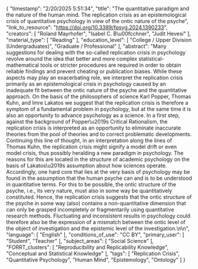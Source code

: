 {
    "timestamp": "2/20/2025 5:51:34",
    "title": "The quantitative paradigm and the nature of the human mind. The replication crisis as an epistemological crisis of quantitative psychology in view of the ontic nature of the psyche",
    "link_to_resource": "https://doi.org/10.3389/fpsyg.2024.1390233",
    "creators": [
        "Roland Mayrhofer",
        "Isabel C. B\u00fcchner",
        "Judit Hevesi"
    ],
    "material_type": [
        "Reading"
    ],
    "education_level": [
        "College / Upper Division (Undergraduates)",
        "Graduate / Professional"
    ],
    "abstract": "Many suggestions for dealing with the so-called replication crisis in psychology revolve around the idea that better and more complex statistical-mathematical tools or stricter procedures are required in order to obtain reliable findings and prevent cheating or publication biases. While these aspects may play an exacerbating role, we interpret the replication crisis primarily as an epistemological crisis in psychology caused by an inadequate fit between the ontic nature of the psyche and the quantitative approach. On the basis of the philosophers of science Karl Popper, Thomas Kuhn, and Imre Lakatos we suggest that the replication crisis is therefore a symptom of a fundamental problem in psychology, but at the same time it is also an opportunity to advance psychology as a science. In a first step, against the background of Popper\u2019s Critical Rationalism, the replication crisis is interpreted as an opportunity to eliminate inaccurate theories from the pool of theories and to correct problematic developments. Continuing this line of thought, in an interpretation along the lines of Thomas Kuhn, the replication crisis might signify a model drift or even model crisis, thus possibly heralding a new paradigm in psychology. The reasons for this are located in the structure of academic psychology on the basis of Lakatos\u2019s assumption about how sciences operate. Accordingly, one hard core that lies at the very basis of psychology may be found in the assumption that the human psyche can and is to be understood in quantitative terms. For this to be possible, the ontic structure of the psyche, i.e., its very nature, must also in some way be quantitatively constituted. Hence, the replication crisis suggests that the ontic structure of the psyche in some way (also) contains a non-quantitative dimension that can only be grasped incompletely or fragmentarily using quantitative research methods. Fluctuating and inconsistent results in psychology could therefore also be the expression of a mismatch between the ontic level of the object of investigation and the epistemic level of the investigation.\n\n",
    "language": [
        "English"
    ],
    "conditions_of_use": "CC BY",
    "primary_user": [
        "Student",
        "Teacher"
    ],
    "subject_areas": [
        "Social Science"
    ],
    "FORRT_clusters": [
        "Reproducibility and Replicability Knowledge",
        "Conceptual and Statistical Knowledge"
    ],
    "tags": [
        "Replication Crisis",
        "Quantitative Psychology",
        "Human Mind",
        "Epistemology",
        "Ontology"
    ]
}